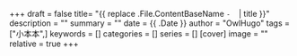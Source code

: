 +++
draft = false
title= "{{ replace .File.ContentBaseName `-` ` ` | title }}"
description = ""
summary = ""
date = {{ .Date }}
author = "OwlHugo"
tags = ["小本本",]
keywords = []
categories = []
series = []
[cover]
image = ""
relative = true
+++
